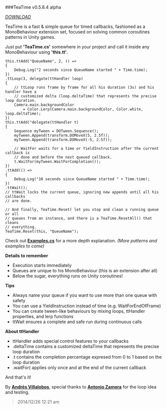 ###TeaTime v0.5.8.4 alpha 

_[DOWNLOAD](http://github.com/alvivar/TeaTime/raw/master/TeaTime.zip)_


TeaTime is a fast & simple queue for timed callbacks, fashioned as a
MonoBehaviour extension set, focused on solving common coroutines patterns in
Unity games.

Just put **'TeaTime.cs'** somewhere in your project and call it inside any
MonoBehaviour using **'this.tt'**.


	this.ttAdd("QueueName", 2, () =>
	{
		Debug.Log("2 seconds since QueueName started " + Time.time);
	})
	.ttLoop(3, delegate(ttHandler loop)
	{	
		// ttLoop runs frame by frame for all his duration (3s) and his handler have a
		// customized delta (loop.deltaTime) that represents the precise loop duration.
		Camera.main.backgroundColor 
			= Color.Lerp(Camera.main.backgroundColor, Color.white, loop.deltaTime);
	})
	this.ttAdd("delegate(ttHandler t)
	{
		Sequence myTween = DOTween.Sequence();
		myTween.Append(transform.DOMoveX(5, 2.5f));
		myTween.Append(transform.DOMoveX(-5, 2.5f));

		// WaitFor waits for a time or YieldInstruction after the current callback is
		// done and before the next queued callback.		
		t.WaitFor(myTween.WaitForCompletion());
	})
	.ttAdd(() =>
	{
		Debug.Log("10 seconds since QueueName started " + Time.time);
	})
	.ttWait(); 
	// ttWait locks the current queue, ignoring new appends until all his callbacks
	// are done.

	// And finally, TeaTime.Reset( let you stop and clean a running queue or all
	// queues from an instance, and there is a TeaTime.ResetAll() that cleans
	// everything.
	TeaTime.Reset(this, "QueueName");

Check out
**[Examples.cs](http://github.com/alvivar/TeaTime/blob/master/Examples.cs)**
for a more depth explanation. *(More patterns and examples to come)*


**Details to remember**
- Execution starts immediately
- Queues are unique to his MonoBehaviour (this is an extension after all)
- Below the sugar, everything runs on Unity coroutines!

**Tips**
- Always name your queue if you want to use more than one queue with safety 
- You can use a YieldInstruction instead of time (e.g. WaitForEndOfFrame)
- You can create tween-like behaviours by mixing loops, ttHandler properties, and lerp functions
- ttWait ensures a complete and safe run during continuous calls

**About ttHandler**
- ttHandler adds special control features to your callbacks
- .deltaTime contains a customized deltaTime that represents the precise loop duration
- .t contains the completion percentage expresed from 0 to 1 based on the loop duration
- .waitFor( applies only once and at the end of the current callback

And that's it!


By **[Andrés Villalobos](http://twitter.com/matnesis)**, special thanks to
**[Antonio Zamora](http://twitter.com/tzamora)** for the loop idea and
testing.

> 2014/12/26 12:21 am

